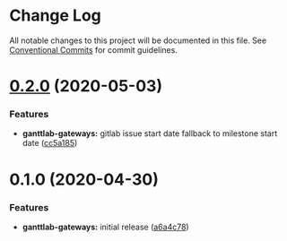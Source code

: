 # Change Log

All notable changes to this project will be documented in this file.
See [Conventional Commits](https://conventionalcommits.org) for commit guidelines.

# [0.2.0](https://gitlab.com/ganttlab/ganttlab/compare/ganttlab-gateways@0.1.0...ganttlab-gateways@0.2.0) (2020-05-03)


### Features

* **ganttlab-gateways:** gitlab issue start date fallback to milestone start date ([cc5a185](https://gitlab.com/ganttlab/ganttlab/commit/cc5a18521f616fc9a652fbc60cb82caf446a30e9))





# 0.1.0 (2020-04-30)


### Features

* **ganttlab-gateways:** initial release ([a6a4c78](https://gitlab.com/ganttlab/ganttlab/commit/a6a4c7856df9a851ef54c0bd531c5dd9208ccbcc))
